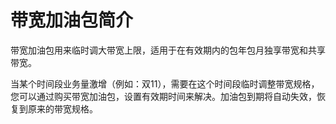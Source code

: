 # 带宽加油包简介<a name="bandwidthpk_0002"></a>

带宽加油包用来临时调大带宽上限，适用于在有效期内的包年包月独享带宽和共享带宽。

当某个时间段业务量激增（例如：双11），需要在这个时间段临时调整带宽规格，您可以通过购买带宽加油包，设置有效期时间来解决。加油包到期将自动失效，恢复到原来的带宽规格。

